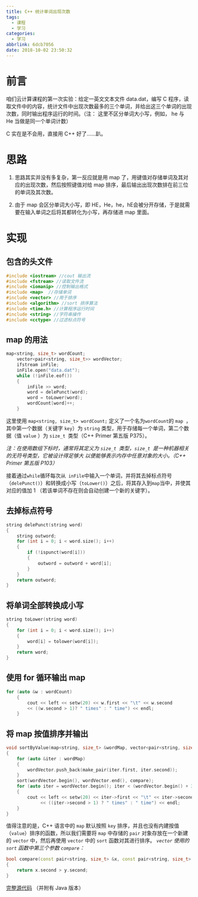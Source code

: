```yaml
---
title: C++ 统计单词出现次数
tags:
  - 课程
  - 学习
categories:
  - 学习
abbrlink: 6dcb7056
date: 2018-10-02 23:50:32
---
```

# 前言

咱们云计算课程的第一次实验：给定一英文文本文件 data.dat，编写 C 程序，读取文件中的内容，统计文件中出现次数最多的三个单词，并给出这三个单词的出现次数，同时输出程序运行的时间。（注： 这里不区分单词大小写，例如， he 与 He 当做是同一个单词计数）

C 实在是不会用，直接用 C++ 好了……趴。

<!--more-->

# 思路

1. 思路其实并没有多复杂，第一反应就是用 map 了，用键值对存储单词及其对应的出现次数，然后按照键值对给 map 排序，最后输出出现次数排在前三位的单词及其次数。

2. 由于 map 会区分单词大小写，即 HE，He，he，hE会被分开存储，于是就需要在输入单词之后将其都转化为小写，再存储进 map 里面。

# 实现

## 包含的头文件
```c++
#include <iostream> //cout 输出流
#include <fstream> //读取文件流 
#include <iomanip> //控制输出格式
#include <map>  //存储单词
#include <vector> //用于排序
#include <algorithm> //sort 排序算法
#include <time.h> //计算程序运行时间
#include <string> //字符串操作
#include <cctype> //过滤标点符号
```

## map 的用法
```c++
map<string, size_t> wordCount;
    vector<pair<string, size_t>> wordVector;
    ifstream inFile;
    inFile.open("data.dat");
    while (!inFile.eof())
    {
        inFile >> word;
        word = delePunct(word);
        word = toLower(word);
        wordCount[word]++;
    }
```
这里使用
`map<string, size_t> wordCount;`
定义了一个名为` wordCount `的 `map `，其中第一个数据（关键字 `key`）为 `string` 类型，用于存储每一个单词，第二个数据（值 `value` ）为 `size_t `类型（C++ Primer 第五版 P375）。

*注：在使用数组下标时，通常将其定义为  `size_t `类型，`size_t `是一种机器相关的无符号类型，它被设计得足够大 以便能够表示内存中任意对象的大小。（C++ Primer 第五版  P103）*

接着通过`while`循环每次从` inFile`中输入一个单词，并将其去掉标点符号（`delePunct()`）和转换成小写（`toLower()`）之后，将其存入到`map`当中，并使其对应的值加 1 （若该单词不存在则会自动创建一个新的关键字）。

## 去掉标点符号
```c++
string delePunct(string word)
{
    string outword;
    for (int i = 0; i < word.size(); i++)
    {
        if (!ispunct(word[i]))
        {
            outword = outword + word[i];
        }
    }
    return outword;
}
```

## 将单词全部转换成小写
```c++
string toLower(string word)
{
    for (int i = 0; i < word.size(); i++)
    {
        word[i] = tolower(word[i]);
    }
    return word;
}
```

## 使用 for 循环输出 map
```c++
for (auto &w : wordCount)
    {
        cout << left << setw(20) << w.first << "\t" << w.second 
        << ((w.second > 1)? " times" : " time") << endl;
    }
```

## 将 map 按值排序并输出
```c++
void sortByValue(map<string, size_t> &wordMap, vector<pair<string, size_t>> &wordVector)
{
    for (auto &iter : wordMap)
    {
        wordVector.push_back(make_pair(iter.first, iter.second));
    }
    sort(wordVector.begin(), wordVector.end(), compare);
    for (auto iter = wordVector.begin(); iter < (wordVector.begin() + 3); iter++)
    {
        cout << left << setw(20) << iter->first << "\t" << iter->second
             << ((iter->second > 1) ? " times" : " time") << endl;
    }
}
```

值得注意的是，C++ 语言中的 `map` 默认按照 `key` 排序，并且也没有内建按值（`value`）排序的函数，所以我们需要将 `map` 中存储的 `pair` 对象存放在一个新建的 `vector` 中，然后再使用 `vector` 中的 `sort` 函数对其进行排序。
*`vector` 使用的 `sort` 函数中第三个参数 `compare`：*
```c++
bool compare(const pair<string, size_t> &x, const pair<string, size_t> &y)
{
    return x.second > y.second;
}
```

[完整源代码](https://github.com/zsgdyf/Git-For-Class/tree/master/CloudComputing)
（并附有 Java 版本）